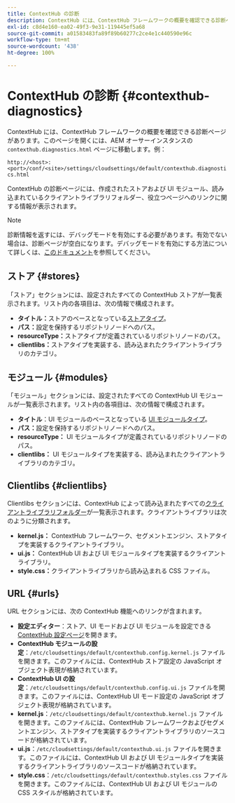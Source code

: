 ```yaml
---
title: ContextHub の診断
description: ContextHub には、ContextHub フレームワークの概要を確認できる診断ページがあります
exl-id: c8d4e160-ea02-49f3-9e31-119445ef5a68
source-git-commit: a01583483fa89f89b60277c2ce4e1c440590e96c
workflow-type: tm+mt
source-wordcount: '438'
ht-degree: 100%

---
```


# ContextHub の診断 {#contexthub-diagnostics}

ContextHub には、ContextHub フレームワークの概要を確認できる診断ページがあります。このページを開くには、AEM オーサーインスタンスの `contexthub.diagnostics.html` ページに移動します。例：

`http://<host>:<port>/conf/<site>/settings/cloudsettings/default/contexthub.diagnostics.html`

ContextHub の診断ページには、作成されたストアおよび UI モジュール、読み込まれているクライアントライブラリフォルダー、役立つページへのリンクに関する情報が表示されます。

>[!NOTE]
>
>診断情報を返すには、デバッグモードを有効にする必要があります。有効でない場合は、診断ページが空白になります。デバッグモードを有効にする方法について詳しくは、[このドキュメント](configuring-contexthub.md#debugging-contexthub)を参照してください。

## ストア {#stores}

「ストア」セクションには、設定されたすべての ContextHub ストアが一覧表示されます。リスト内の各項目は、次の情報で構成されます。

* **タイトル：**&#x200B;ストアのベースとなっている[ストアタイプ](sample-stores.md)。
* **パス：**&#x200B;設定を保持するリポジトリノードへのパス。
* **resourceType：**&#x200B;ストアタイプが定義されているリポジトリノードのパス。
* **clientlibs：**&#x200B;ストアタイプを実装する、読み込まれたクライアントライブラリのカテゴリ。

## モジュール {#modules}

「モジュール」セクションには、設定されたすべての ContextHub UI モジュールが一覧表示されます。リスト内の各項目は、次の情報で構成されます。

* **タイトル**：UI モジュールのベースとなっている [UI モジュールタイプ](sample-modules.md)。
* **パス：**&#x200B;設定を保持するリポジトリノードへのパス。
* **resourceType：** UI モジュールタイプが定義されているリポジトリノードのパス。
* **clientlibs：** UI モジュールタイプを実装する、読み込まれたクライアントライブラリのカテゴリ。

## Clientlibs {#clientlibs}

Clientlibs セクションには、ContextHub によって読み込まれたすべての[クライアントライブラリフォルダー](/help/implementing/developing/introduction/clientlibs.md)が一覧表示されます。クライアントライブラリは次のように分類されます。

* **kernel.js：** ContextHub フレームワーク、セグメントエンジン、ストアタイプを実装するクライアントライブラリ。
* **ui.js：** ContextHub UI および UI モジュールタイプを実装するクライアントライブラリ。
* **style.css：**&#x200B;クライアントライブラリから読み込まれる CSS ファイル。

## URL {#urls}

URL セクションには、次の ContextHub 機能へのリンクが含まれます。

* **設定エディター**：ストア、UI モードおよび UI モジュールを設定できる [ContextHub 設定ページ](configuring-contexthub.md)を開きます。
* **ContextHub モジュールの設定**：`/etc/cloudsettings/default/contexthub.config.kernel.js` ファイルを開きます。このファイルには、ContextHub ストア設定の JavaScript オブジェクト表現が格納されています。
* **ContextHub UI の設定**：`/etc/cloudsettings/default/contexthub.config.ui.js` ファイルを開きます。このファイルには、ContextHub UI モード設定の JavaScript オブジェクト表現が格納されています。
* **kernel.js**：`/etc/cloudsettings/default/contexthub.kernel.js` ファイルを開きます。このファイルには、ContextHub フレームワークおよびセグメントエンジン、ストアタイプを実装するクライアントライブラリのソースコードが格納されています。
* **ui.js**：`/etc/cloudsettings/default/contexthub.ui.js` ファイルを開きます。このファイルには、ContextHub UI および UI モジュールタイプを実装するクライアントライブラリのソースコードが格納されています。
* **style.css**：`/etc/cloudsettings/default/contexthub.styles.css` ファイルを開きます。このファイルには、ContextHub UI および UI モジュールの CSS スタイルが格納されています。
